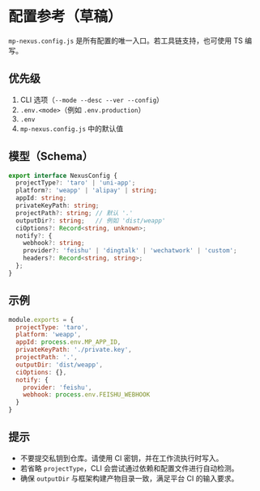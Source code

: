 # 配置参考（草稿）

`mp-nexus.config.js` 是所有配置的唯一入口。若工具链支持，也可使用 TS 编写。

## 优先级

1. CLI 选项（`--mode --desc --ver --config`）
2. `.env.<mode>`（例如 `.env.production`）
3. `.env`
4. `mp-nexus.config.js` 中的默认值

## 模型（Schema）

```ts
export interface NexusConfig {
  projectType?: 'taro' | 'uni-app';
  platform?: 'weapp' | 'alipay' | string;
  appId: string;
  privateKeyPath: string;
  projectPath?: string; // 默认 '.'
  outputDir?: string;   // 例如 'dist/weapp'
  ciOptions?: Record<string, unknown>;
  notify?: {
    webhook?: string;
    provider?: 'feishu' | 'dingtalk' | 'wechatwork' | 'custom';
    headers?: Record<string, string>;
  };
}
```

## 示例

```js
module.exports = {
  projectType: 'taro',
  platform: 'weapp',
  appId: process.env.MP_APP_ID,
  privateKeyPath: './private.key',
  projectPath: '.',
  outputDir: 'dist/weapp',
  ciOptions: {},
  notify: {
    provider: 'feishu',
    webhook: process.env.FEISHU_WEBHOOK
  }
}
```

## 提示

- 不要提交私钥到仓库。请使用 CI 密钥，并在工作流执行时写入。
- 若省略 `projectType`，CLI 会尝试通过依赖和配置文件进行自动检测。
- 确保 `outputDir` 与框架构建产物目录一致，满足平台 CI 的输入要求。


